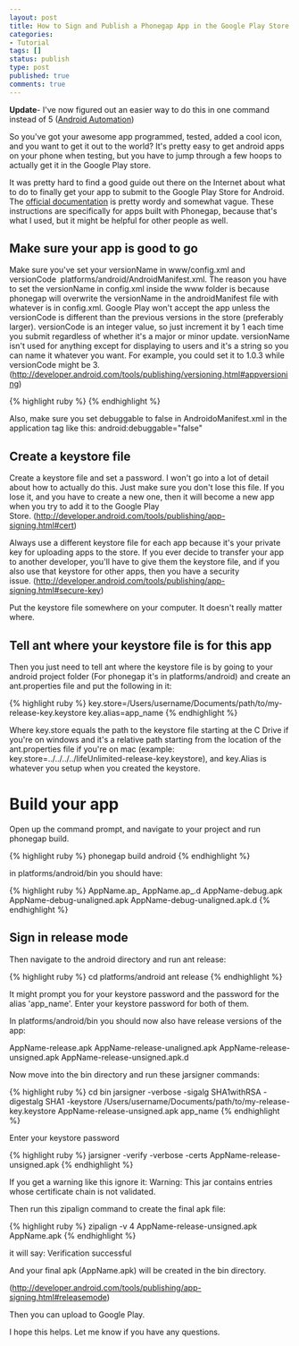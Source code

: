 ```yaml
---
layout: post
title: How to Sign and Publish a Phonegap App in the Google Play Store
categories:
- Tutorial
tags: []
status: publish
type: post
published: true
comments: true
---
```


**Update**- I've now figured out an easier way to do this in one command instead of 5 ([Android Automation]({{site.url}}/android-automation))

So you've got your awesome app programmed, tested, added a cool icon, and you want to get it out to the world? It's pretty easy to get android apps on your phone when testing, but you have to jump through a few hoops to actually get it in the Google Play store.

It was pretty hard to find a good guide out there on the Internet about what to do to finally get your app to submit to the Google Play Store for Android. The <a href="http://developer.android.com/tools/publishing/publishing_overview.html" target="_blank">official documentation</a> is pretty wordy and somewhat vague. These instructions are specifically for apps built with Phonegap, because that's what I used, but it might be helpful for other people as well.

<h2>Make sure your app is good to go</h2>

Make sure you've set your versionName in www/config.xml and versionCode  platforms/android/AndroidManifest.xml. The reason you have to set the versionName in config.xml inside the www folder is because phonegap will overwrite the versionName in the androidManifest file with whatever is in config.xml. Google Play won't accept the app unless the versionCode is different than the previous versions in the store (preferably larger). versionCode is an integer value, so just increment it by 1 each time you submit regardless of whether it's a major or minor update. versionName isn't used for anything except for displaying to users and it's a string so you can name it whatever you want. For example, you could set it to 1.0.3 while versionCode might be 3. (<a href="http://developer.android.com/tools/publishing/versioning.html#appversioning" target="_blank">http://developer.android.com/tools/publishing/versioning.html#appversioning</a>)

{% highlight ruby %}
<manifest android:hardwareAccelerated="true" android:versionCode="3" android:versionName="1.0.3" android:windowSoftInputMode="adjustPan" package="com.compay.app" xmlns:android="http://schemas.android.com/apk/res/android">
{% endhighlight %}

Also, make sure you set debuggable to false in AndroidoManifest.xml in the application tag like this: android:debuggable="false"

<h2>Create a keystore file</h2>

Create a keystore file and set a password. I won't go into a lot of detail about how to actually do this. Just make sure you don't lose this file. If you lose it, and you have to create a new one, then it will become a new app when you try to add it to the Google Play Store. (<a href="http://developer.android.com/tools/publishing/app-signing.html#cert" target="_blank">http://developer.android.com/tools/publishing/app-signing.html#cert</a>)

Always use a different keystore file for each app because it's your private key for uploading apps to the store. If you ever decide to transfer your app to another developer, you'll have to give them the keystore file, and if you also use that keystore for other apps, then you have a security issue. (<a href="http://developer.android.com/tools/publishing/app-signing.html#secure-key" target="_blank">http://developer.android.com/tools/publishing/app-signing.html#secure-key</a>)

Put the keystore file somewhere on your computer. It doesn't really matter where.

<h2>Tell ant where your keystore file is for this app</h2>

Then you just need to tell ant where the keystore file is by going to your android project folder (For phonegap it's in platforms/android) and create an ant.properties file and put the following in it:

{% highlight ruby %}
key.store=/Users/username/Documents/path/to/my-release-key.keystore
key.alias=app_name
{% endhighlight %}

Where key.store equals the path to the keystore file starting at the C Drive if you're on windows and it's a relative path starting from the location of the ant.properties file if you're on mac (example: key.store=../../../../lifeUnlimited-release-key.keystore), and key.Alias is whatever you setup when you created the keystore.

<h1>Build your app</h1>

Open up the command prompt, and navigate to your project and run phonegap build.

{% highlight ruby %}
phonegap build android
{% endhighlight %}

in platforms/android/bin you should have:

{% highlight ruby %}
AppName.ap_
AppName.ap_.d
AppName-debug.apk
AppName-debug-unaligned.apk
AppName-debug-unaligned.apk.d
{% endhighlight %}

<h2>Sign in release mode</h2>

Then navigate to the android directory and run ant release:

{% highlight ruby %}
cd platforms/android
ant release
{% endhighlight %}

It might prompt you for your keystore password and the password for the alias 'app_name'. Enter your keystore password for both of them.

In platforms/android/bin you should now also have release versions of the app:

AppName-release.apk
AppName-release-unaligned.apk
AppName-release-unsigned.apk
AppName-release-unsigned.apk.d

Now move into the bin directory and run these jarsigner commands:

{% highlight ruby %}
cd bin
jarsigner -verbose -sigalg SHA1withRSA -digestalg SHA1 -keystore /Users/username/Documents/path/to/my-release-key.keystore AppName-release-unsigned.apk app_name
{% endhighlight %}

Enter your keystore password

{% highlight ruby %}
jarsigner -verify -verbose -certs AppName-release-unsigned.apk
{% endhighlight %}

If you get a warning like this ignore it:
Warning: This jar contains entries whose certificate chain is not validated.

Then run this zipalign command to create the final apk file:

{% highlight ruby %}
zipalign -v 4 AppName-release-unsigned.apk AppName.apk
{% endhighlight %}

it will say:
Verification successful

And your final apk (AppName.apk) will be created in the bin directory.

(<a href="http://developer.android.com/tools/publishing/app-signing.html#releasemode" target="_blank">http://developer.android.com/tools/publishing/app-signing.html#releasemode</a>)

Then you can upload to Google Play.

I hope this helps. Let me know if you have any questions.